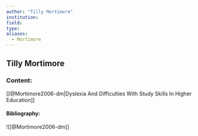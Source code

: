 ```yaml
---
author: "Tilly Mortimore"
institution:
field:
type:
aliases:
  - Mortimore
---
```


## Tilly Mortimore

### Content:
[[@Mortimore2006-dm|Dyslexia And Difficulties With Study Skills In Higher Education]]

#### Bibliography:

![[@Mortimore2006-dm]]